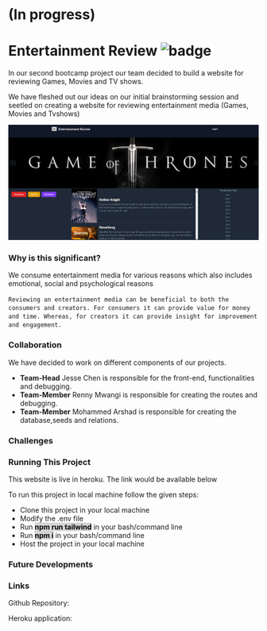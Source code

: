 # (In progress)
# Entertainment Review ![badge](https://img.shields.io/badge/Project%202-blue)


<p>In our second bootcamp project our team decided to build a website for reviewing Games, Movies and TV shows.</p>
<p>We have fleshed out our ideas on our initial brainstorming session and seetled on creating a website for reviewing entertainment media (Games, Movies and Tvshows)</p>

![Image](/images/homepage.png)

### Why is this significant?

<p>We consume entertainment media for various reasons which also includes emotional, social and psychological reasons </p>

`
Reviewing an entertainment media can be beneficial to both the consumers and creators. For consumers it can provide value for money and time. Whereas, for creators it can provide insight for improvement and engagement.
`


### Collaboration
<p>We have decided to work on different components of our projects.</p>

* <b>Team-Head</b> Jesse Chen is responsible for the front-end, functionalities and debugging.
* <b>Team-Member</b> Renny Mwangi is responsible for creating the routes and debugging.
* <b>Team-Member</b> Mohammed Arshad is responsible for creating the database,seeds and relations.

### Challenges

### Running This Project
<p>This website is live in heroku. The link would be available below</p>
<p>To run this project in local machine follow the given steps:
<ul>
<li>Clone this project in your local machine</li>
<li>Modify the .env file</li>
<li>Run <mark style="font-weight: bold;background-color: lightgrey">npm run tailwind</mark> in your bash/command line</li>
<li>Run <mark style="font-weight: bold; background-color: lightgrey">npm i</mark> in your bash/command line</li>
<li>Host the project in your local machine</li>


</ul></p>

### Future Developments

### Links
Github Repository:

Heroku application:

